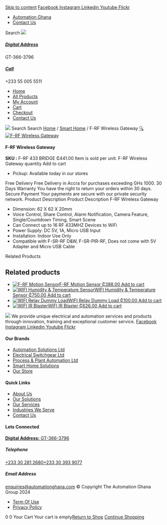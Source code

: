 [Skip to content](https://store.automationghana.com/product/f-rf-wireless-gateway/#content)
[ Facebook ](https://www.facebook.com/automationgh/) [ Instagram ](https://www.instagram.com/automationgh/) [ Linkedin ](https://www.linkedin.com/company/the-automation-ghana-limited/) [ Youtube ](https://www.youtube.com/channel/UCurrRDUSm5oIW39VXjn1u0w) [ Flickr ](https://www.flickr.com/photos/181794037@N07/)
  * [ Automation Ghana ](https://automationghana.com)
  * [ Contact Us ](https://store.automationghana.com/contact/)


Search
[ ![](https://store.automationghana.com/wp-content/uploads/2024/04/Website-TAGG-Logo-BLUE.png) ](https://store.automationghana.com/)
[ ](https://maps.app.goo.gl/m4xeaagWCNbLk4jM6)
#####  [ Digital Address ](https://maps.app.goo.gl/m4xeaagWCNbLk4jM6)
GT-366-3796 
[ ](tel:+233550055511)
#####  [ Call ](tel:+233550055511)
+233 55 005 5511 
  * [Home](https://store.automationghana.com/)
  * [All Products](https://store.automationghana.com/shop/)
  * [My Account](https://store.automationghana.com/my-account/)
  * [Cart](https://store.automationghana.com/cart/)
  * [Checkout](https://store.automationghana.com/checkout/)
  * [Contact Us](https://store.automationghana.com/contact/)


[![](https://store.automationghana.com/wp-content/uploads/2024/04/AutomationGhana_logo_white.png)](https://store.automationghana.com)
Search
Search
[Home](https://store.automationghana.com) / [Smart Home](https://store.automationghana.com/product-category/smart-home/) / F-RF Wireless Gateway
[🔍](https://store.automationghana.com/product/f-rf-wireless-gateway/)
[![F-RF Wireless Gateway](https://store.automationghana.com/wp-content/uploads/2021/10/elan-rf-103-preview-1.png)](https://store.automationghana.com/wp-content/uploads/2021/10/elan-rf-103-preview-1.png)
####  F-RF Wireless Gateway 
**SKU :** F-RF 433 BRIDGE 
₵441.00
Item is sold per unit.
F-RF Wireless Gateway quantity
Add to cart
  * Pickup: Available today in our stores


Free Delivery 
Free Delivery in Accra for purchases exceeding GHs 1000. 
30 Days Warranty 
You have the right to return your orders within 30 days. 
Secure Payment 
Your payments are secure with our private security network. 
Product Description
Product Description
F-RF Wireless Gateway 
  * Dimension: 62 X 62 X 20mm
  * Voice Control, Share Control, Alarm Notification, Camera Feature, Single/Countdown Timing, Smart Scene
  * Can Connect up to 16 RF 433MHZ Devices to WiFi
  * Power Supply: DC 5V, 1A, Micro USB Input
  * Installation: Indoor Use Only
  * Compatible with F-SR-RF D&W, F-SR-PIR-RF, Does not come with 5V Adapter and Micro USB Cable


Related Products 
## Related products
  * [![F-RF Motion Sensor](https://store.automationghana.com/wp-content/uploads/2021/10/images.jpg)F-RF Motion Sensor ₵388.00 ](https://store.automationghana.com/product/f-rf-motion-sensor/)
[Add to cart](https://store.automationghana.com/product/f-rf-wireless-gateway/?add-to-cart=3590)
  * [![WIFI Humidity & Temperature Sensor](https://store.automationghana.com/wp-content/uploads/2021/10/WIFI-Humidity-Temperature-Sensor-300x300.jpg)WIFI Humidity & Temperature Sensor ₵750.00 ](https://store.automationghana.com/product/wifi-humidity-temperature-sensor/)
[Add to cart](https://store.automationghana.com/product/f-rf-wireless-gateway/?add-to-cart=3580)
  * [![WIFI Relay Dummy Load](https://store.automationghana.com/wp-content/uploads/2021/10/shelly_bypass2_x1-1000x1000-1-600x600-1-300x300.jpg)WIFI Relay Dummy Load ₵100.00 ](https://store.automationghana.com/product/wifi-relay-dummy-load/)
[Add to cart](https://store.automationghana.com/product/f-rf-wireless-gateway/?add-to-cart=3569)
  * [![WIFI IR Blaster](https://store.automationghana.com/wp-content/uploads/2021/03/images-4.jpg)WIFI IR Blaster ₵626.00 ](https://store.automationghana.com/product/ir-rf-universal-remote/)
[Add to cart](https://store.automationghana.com/product/f-rf-wireless-gateway/?add-to-cart=3293)


![](https://store.automationghana.com/wp-content/uploads/2024/04/AutomationGhana_logo_white.png)
We provide unique electrical and automation services and products through innovation, training and exceptional customer service.
[ Facebook ](https://www.facebook.com/automationgh/) [ Instagram ](https://www.instagram.com/automationgh/) [ Linkedin ](https://www.linkedin.com/company/the-automation-ghana-limited/) [ Youtube ](https://www.youtube.com/channel/UCurrRDUSm5oIW39VXjn1u0w) [ Flickr ](https://www.flickr.com/photos/181794037@N07/)
#### Our Brands
  * [ Automation Solutions Ltd ](https://store.automationghana.com/product/f-rf-wireless-gateway/)
  * [ Electrical Switchgear Ltd ](https://store.automationghana.com/product/f-rf-wireless-gateway/)
  * [ Process & Plant Automation Ltd ](https://store.automationghana.com/product/f-rf-wireless-gateway/)
  * [ Smart Home Solutions ](https://store.automationghana.com/product/f-rf-wireless-gateway/)
  * [ Our Store ](https://store.automationghana.com/product/f-rf-wireless-gateway/)


#### Quick Links
  * [ About Us ](https://store.automationghana.com/product/f-rf-wireless-gateway/)
  * [ Our Solutions ](https://store.automationghana.com/product/f-rf-wireless-gateway/)
  * [ Our Services ](https://store.automationghana.com/product/f-rf-wireless-gateway/)
  * [ Industries We Serve ](https://store.automationghana.com/product/f-rf-wireless-gateway/)
  * [ Contact Us ](https://store.automationghana.com/product/f-rf-wireless-gateway/)


#### Lets Connected
[**Digital Address:** GT-366-3796](https://maps.app.goo.gl/m4xeaagWCNbLk4jM6)
#####  Telephone 
[ +233 30 281 2680](tel:+233302812680)[+233 30 393 9077](https://store.automationghana.com/product/f-rf-wireless-gateway/+233303939077)
#####  Email Address 
enquiries@automationghana.com 
© Copyright The Automation Ghana Group 2024
  * [ Term Of Use ](https://store.automationghana.com/product/f-rf-wireless-gateway/)
  * [ Privacy Policy ](https://store.automationghana.com/product/f-rf-wireless-gateway/)


0
0
Your Cart
Your cart is empty[Return to Shop](https://store.automationghana.com/shop/)
[Continue Shopping](https://store.automationghana.com/product/f-rf-wireless-gateway/)
